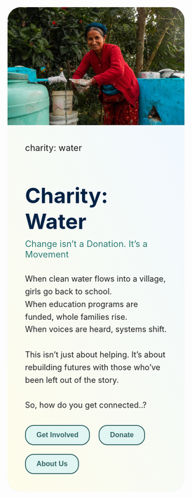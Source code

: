 <!DOCTYPE html>
<html lang="en">

<head>
  <meta charset="UTF-8">
  <meta name="viewport" content="width=device-width, initial-scale=1.0">
  <title>Charity: Water</title>
  <link href="https://fonts.googleapis.com/css2?family=Playfair+Display:wght@700&family=Open+Sans&display=swap" rel="stylesheet">
  <style>
    * {
      box-sizing: border-box;
      margin: 0;
      padding: 0;
    }

    body {
      font-family: 'Open Sans', sans-serif;
      background: linear-gradient(to top right, #a1c4fd, #fbc2eb);
      min-height: 100vh;
      display: flex;
      align-items: center;
      justify-content: center;
      padding: 40px;
    }

    .container {
      display: flex;
      flex-direction: row;
      flex-wrap: wrap;
      background-color: #d2e8f1;
      border-radius: 30px;
      overflow: hidden;
      max-width: 1200px;
      width: 100%;
    }

    .left-section {
      flex: 1;
      min-width: 300px;
    }

    .left-section img {
      width: 100%;
      height: 100%;
      object-fit: cover;
      display: block;
    }

    .right-section {
      flex: 1;
      min-width: 300px;
      padding: 40px;
      background: linear-gradient(to top right, #fefcea, #f1f9ff);
    }

    .logo {
      font-family: 'Playfair Display', serif;
      font-size: 20px;
      margin-bottom: 10px;
    }

    h1 {
      font-family: 'Playfair Display', serif;
      font-size: 48px;
      color: #002244;
      margin-bottom: 10px;
    }

    .tagline {
      font-size: 20px;
      color: #2e7d75;
      margin-bottom: 30px;
    }

    .message {
      font-size: 18px;
      line-height: 1.6;
      color: #222;
      margin-bottom: 30px;
    }

    .buttons {
      display: flex;
      gap: 20px;
      flex-wrap: wrap;
    }

    .buttons button {
      padding: 12px 24px;
      font-size: 16px;
      border: 2px solid #336666;
      background-color: #e1f5f2;
      border-radius: 20px;
      color: #336666;
      font-weight: bold;
      cursor: pointer;
      transition: all 0.3s ease;
    }

    .buttons button:hover {
      background-color: #336666;
      color: #ffffff;
    }
  </style>
</head>

<body>
  <div class="container">
    <div class="left-section">
      <img src="womanpouringwater.jpg" alt="Woman at water pump">
    </div>
    <div class="right-section">
      <div class="logo">charity: water</div>
      <h1>Charity: Water</h1>
      <div class="tagline">Change isn’t a Donation. It’s a Movement</div>
      <div class="message">
        When clean water flows into a village, girls go back to school.<br>
        When education programs are funded, whole families rise.<br>
        When voices are heard, systems shift.<br><br>
        This isn’t just about helping. It’s about rebuilding futures with those who’ve been left out of the story.<br><br>
        So, how do you get connected..?
      </div>
      <div class="buttons">
        <button>Get Involved</button>
        <button>Donate</button>
        <button>About Us</button>
      </div>
    </div>
  </div>
</body>

</html>

